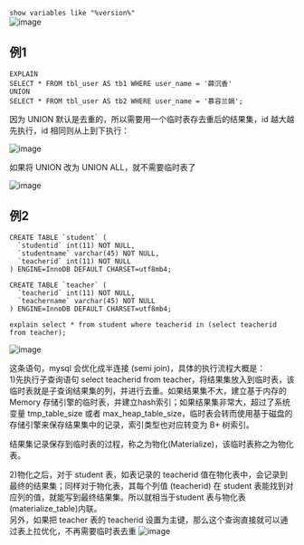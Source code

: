 `show variables like "%version%"`  
![image](https://user-images.githubusercontent.com/43411944/140270326-5dbc4219-efb9-4a7f-b150-3e7162d73721.png)

## 例1
```
EXPLAIN
SELECT * FROM tbl_user AS tb1 WHERE user_name = '薛沉香'
UNION
SELECT * FROM tbl_user AS tb2 WHERE user_name = '慕容兰娟';
```
因为 UNION 默认是去重的，所以需要用一个临时表存去重后的结果集，id 越大越先执行，id 相同则从上到下执行：  
  
![image](https://user-images.githubusercontent.com/43411944/140271057-d448eb9e-5bc7-4ac8-8ec8-28a0da91c851.png)

如果将 UNION 改为 UNION ALL，就不需要临时表了  
  
![image](https://user-images.githubusercontent.com/43411944/140271189-fd8230c7-1a9e-4eb5-bc07-fdcf48337ca6.png)

## 例2
```
CREATE TABLE `student` (
  `studentid` int(11) NOT NULL,
  `studentname` varchar(45) NOT NULL,
  `teacherid` int(11) NOT NULL
) ENGINE=InnoDB DEFAULT CHARSET=utf8mb4;

CREATE TABLE `teacher` (
  `teacherid` int(11) NOT NULL,
  `teachername` varchar(45) NOT NULL
) ENGINE=InnoDB DEFAULT CHARSET=utf8mb4;
```

`explain select * from student where teacherid in (select teacherid from teacher);`    

![image](https://user-images.githubusercontent.com/43411944/141982616-13e06571-f613-42d6-8b4d-83364cc1e390.png)

这条语句，mysql 会优化成半连接 (semi join)，具体的执行流程大概是：   
1)先执行子查询语句 select teacherid from teacher，将结果集放入到临时表，该临时表就是子查询结果集的列，并进行去重。如果结果集不大，建立基于内存的 Memory 存储引擎的临时表，并建立hash索引；如果结果集非常大，超过了系统变量 tmp_table_size 或者 max_heap_table_size，临时表会转而使用基于磁盘的存储引擎来保存结果集中的记录，索引类型也对应转变为 B+ 树索引。   

 结果集记录保存到临时表的过程，称之为物化(Materialize)，该临时表称之为物化表。   

2)物化之后，对于 student 表，如表记录的 teacherid 值在物化表中，会记录到最终的结果集；同样对于物化表，其每个列值 (teacherid) 在 student 表能找到对应列的值，就能写到最终结果集。所以就相当于student 表与物化表(materialize_table)内联。   
另外，如果把 teacher 表的 teacherid 设置为主键，那么这个查询直接就可以通过表上拉优化，不再需要临时表去重
![image](https://user-images.githubusercontent.com/43411944/141982645-78b26a5b-86c3-4a29-bc06-b23d1acbe281.png)
